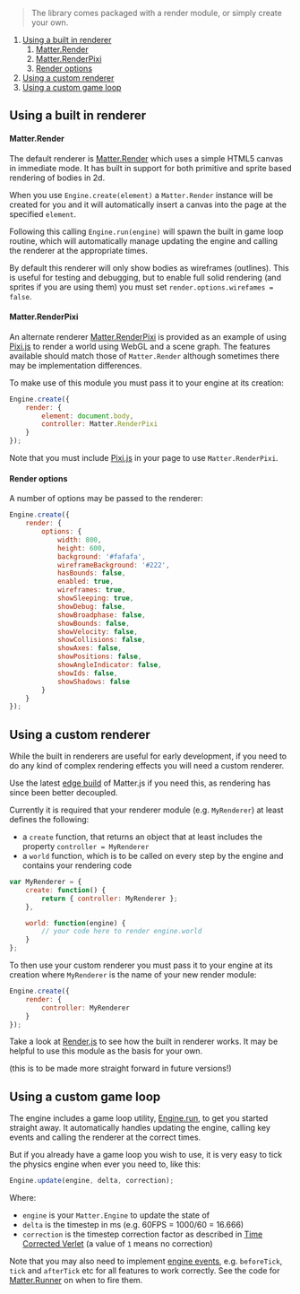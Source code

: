 > The library comes packaged with a render module, or simply create your own.

1. [Using a built in renderer](#using-a-built-in-renderer)
    1. [Matter.Render](#matterrender)
    1. [Matter.RenderPixi](#matterrenderpixi)
    1. [Render options](#render-options)
1. [Using a custom renderer](#using-a-custom-renderer)
1. [Using a custom game loop](#using-a-custom-game-loop)

## Using a built in renderer

#### Matter.Render

The default renderer is [Matter.Render](http://brm.io/matter-js-docs/classes/Render.html) which uses a simple HTML5 canvas in immediate mode. It has built in support for both primitive and sprite based rendering of bodies in 2d.

When you use `Engine.create(element)` a `Matter.Render` instance will be created for you and it will automatically insert a canvas into the page at the specified `element`.

Following this calling `Engine.run(engine)` will spawn the built in game loop routine, which will automatically manage updating the engine and calling the renderer at the appropriate times.

By default this renderer will only show bodies as wireframes (outlines). This is useful for testing and debugging, but to enable full solid rendering (and sprites if you are using them) you must set `render.options.wirefames = false`.

#### Matter.RenderPixi

An alternate renderer [Matter.RenderPixi](http://brm.io/matter-js-docs/classes/RenderPixi.html) is provided as an example of using [Pixi.js](http://www.pixijs.com/) to render a world using WebGL and a scene graph. The features available should match those of `Matter.Render` although sometimes there may be implementation differences.

To make use of this module you must pass it to your engine at its creation:

```js
Engine.create({
    render: {
        element: document.body,
        controller: Matter.RenderPixi
    }
});
```

Note that you must include [Pixi.js](http://www.pixijs.com/) in your page to use `Matter.RenderPixi`.

#### Render options

A number of options may be passed to the renderer:

```js
Engine.create({
    render: {
        options: {
            width: 800,
            height: 600,
            background: '#fafafa',
            wireframeBackground: '#222',
            hasBounds: false,
            enabled: true,
            wireframes: true,
            showSleeping: true,
            showDebug: false,
            showBroadphase: false,
            showBounds: false,
            showVelocity: false,
            showCollisions: false,
            showAxes: false,
            showPositions: false,
            showAngleIndicator: false,
            showIds: false,
            showShadows: false
        }
    }
});
```

## Using a custom renderer

While the built in renderers are useful for early development, if you need to do any kind of complex rendering effects you will need a custom renderer.

Use the latest [edge build](https://github.com/liabru/matter-js/blob/master/build/matter.js) of Matter.js if you need this, as rendering has since been better decoupled.

Currently it is required that your renderer module (e.g. `MyRenderer`) at least defines the following:

- a `create` function, that returns an object that at least includes the property `controller = MyRenderer`
- a `world` function, which is to be called on every step by the engine and contains your rendering code

```js
var MyRenderer = {
	create: function() {
		return { controller: MyRenderer };
	},

	world: function(engine) {
		// your code here to render engine.world
	}
};
```

To then use your custom renderer you must pass it to your engine at its creation where `MyRenderer` is the name of your new render module:

```js
Engine.create({
    render: {
        controller: MyRenderer
    }
});
```

Take a look at [Render.js](https://github.com/liabru/matter-js/blob/master/src/render/Render.js) to see how the built in renderer works. It may be helpful to use this module as the basis for your own.

(this is to be made more straight forward in future versions!)

## Using a custom game loop

The engine includes a game loop utility, [Engine.run](https://github.com/liabru/matter-js/blob/master/src/core/Runner.js#L35), to get you started straight away. It automatically handles updating the engine, calling key events and calling the renderer at the correct times.

But if you already have a game loop you wish to use, it is very easy to tick the physics engine when ever you need to, like this:

```js
Engine.update(engine, delta, correction);
```

Where:

- `engine` is your `Matter.Engine` to update the state of
- `delta` is the timestep in ms (e.g. 60FPS = 1000/60 = 16.666)
- `correction` is the timestep correction factor as described in [Time Corrected Verlet](http://lonesock.net/article/verlet.html) (a value of `1` means no correction)

Note that you may also need to implement [engine events](http://brm.io/matter-js-docs/classes/Engine.html#events), e.g. `beforeTick`, `tick` and `afterTick` etc for all features to work correctly. See the code for [Matter.Runner](https://github.com/liabru/matter-js/blob/master/src/core/Runner.js#L57-L112) on when to fire them.